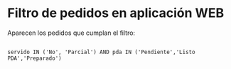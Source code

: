 # Filtro de pedidos en aplicación WEB

Aparecen los pedidos que cumplan el filtro:

```

servido IN ('No', 'Parcial') AND pda IN ('Pendiente','Listo PDA','Preparado')

```